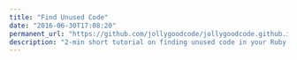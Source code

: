 ```yaml
---
title: "Find Unused Code"
date: "2016-06-30T17:08:20"
permanent_url: "https://github.com/jollygoodcode/jollygoodcode.github.io/issues/20"
description: "2-min short tutorial on finding unused code in your Ruby Application."
---
```

